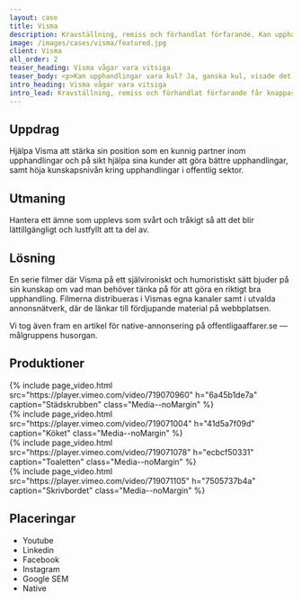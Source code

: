 ```yaml
---
layout: case
title: Visma
description: Kravställning, remiss och förhandlat förfarande. Kan upphandlingar vara kul? Ja, ganska kul, visade det sig.
image: /images/cases/visma/featured.jpg
client: Visma
all_order: 2
teaser_heading: Visma vågar vara vitsiga
teaser_body: <p>Kan upphandlingar vara kul? Ja, ganska kul, visade det sig.</p>
intro_heading: Visma vågar vara vitsiga
intro_lead: Kravställning, remiss och förhandlat förfarande får knappast någon att dra på smilbanden. Men i en välbekant miljö, situationer med hög igenkänning och med en alldeles riktig upphandlingsexpert blir det plötsligt kul — och nästan begripligt.
---
```


## Uppdrag

Hjälpa Visma att stärka sin position som en kunnig partner inom upphandlingar och på sikt hjälpa sina kunder att göra bättre upphandlingar, samt höja kunskapsnivån kring upphandlingar i offentlig sektor.

## Utmaning 

Hantera ett ämne som upplevs som svårt och tråkigt så att det blir lättillgängligt och lustfyllt att ta del av.

## Lösning

En serie filmer där Visma på ett självironiskt och humoristiskt sätt bjuder på sin kunskap om vad man behöver tänka på för att göra en riktigt bra upphandling. Filmerna distribueras i Vismas egna kanaler samt i utvalda annonsnätverk, där de länkar till fördjupande material på webbplatsen. 

Vi tog även fram en artikel för native-annonsering på offentligaaffarer.se — målgruppens husorgan.

## Produktioner

<div class="Grid-offset u-spacingTopDecaGentle">
  <div class="Grid Grid--padded Grid--compensatePadded">
    <div class="Grid-item Grid-item-s--12-of-24">
{%
  include page_video.html
  src="https://player.vimeo.com/video/719070960"
  h="6a45b1de7a"
  caption="Städskrubben"
  class="Media--noMargin"
%}
    </div>
    <div class="Grid-item Grid-item-s--12-of-24">
{%
  include page_video.html
  src="https://player.vimeo.com/video/719071004"
  h="41d5a7f09d"
  caption="Köket"
  class="Media--noMargin"
%}
    </div>
    <div class="Grid-item Grid-item-s--12-of-24">
{%
  include page_video.html
  src="https://player.vimeo.com/video/719071078"
  h="ecbcf50331"
  caption="Toaletten"
  class="Media--noMargin"
%}
    </div>
    <div class="Grid-item Grid-item-s--12-of-24">
{%
  include page_video.html
  src="https://player.vimeo.com/video/719071105"
  h="7505737b4a"
  caption="Skrivbordet"
  class="Media--noMargin"
%}
    </div>
  </div>
</div>

## Placeringar

* Youtube 
* Linkedin
* Facebook 
* Instagram
* Google SEM
* Native

